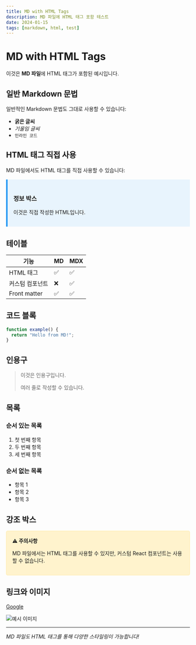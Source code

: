 ```yaml
---
title: MD with HTML Tags
description: MD 파일에 HTML 태그 포함 테스트
date: 2024-01-15
tags: [markdown, html, test]
---
```


# MD with HTML Tags

이것은 **MD 파일**에 HTML 태그가 포함된 예시입니다.

## 일반 Markdown 문법

일반적인 Markdown 문법도 그대로 사용할 수 있습니다:

- **굵은 글씨**
- _기울임 글씨_
- `인라인 코드`

## HTML 태그 직접 사용

MD 파일에서도 HTML 태그를 직접 사용할 수 있습니다:

<div style="background: #e8f4fd; padding: 1rem; border-left: 4px solid #2196f3; margin: 1rem 0;">
  <h3>정보 박스</h3>
  <p>이것은 직접 작성한 HTML입니다.</p>
</div>

## 테이블

| 기능            | MD  | MDX |
| --------------- | --- | --- |
| HTML 태그       | ✅  | ✅  |
| 커스텀 컴포넌트 | ❌  | ✅  |
| Front matter    | ✅  | ✅  |

## 코드 블록

```javascript
function example() {
  return "Hello from MD!";
}
```

## 인용구

> 이것은 인용구입니다.
>
> 여러 줄로 작성할 수 있습니다.

## 목록

### 순서 있는 목록

1. 첫 번째 항목
2. 두 번째 항목
3. 세 번째 항목

### 순서 없는 목록

- 항목 1
- 항목 2
- 항목 3

## 강조 박스

<div style="background: #fff3cd; border: 1px solid #ffeaa7; padding: 1rem; border-radius: 4px; margin: 1rem 0;">
  <strong>⚠️ 주의사항</strong>
  <p>MD 파일에서는 HTML 태그를 사용할 수 있지만, 커스텀 React 컴포넌트는 사용할 수 없습니다.</p>
</div>

## 링크와 이미지

[Google](https://www.google.com)

![예시 이미지](https://via.placeholder.com/300x200)

---

_MD 파일도 HTML 태그를 통해 다양한 스타일링이 가능합니다!_
